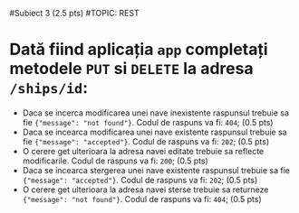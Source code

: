 #Subiect 3 (2.5 pts)
#TOPIC: REST

# Dată fiind aplicația `app` completați metodele `PUT` si `DELETE` la adresa `/ships/id`:

- Daca se incerca modificarea unei nave inexistente raspunsul trebuie sa fie `{"message": "not found"}`. Codul de raspuns va fi: `404`; (0.5 pts)
- Daca se incearca modificarea unei nave existente raspunsul trebuie sa fie `{"message": "accepted"}`. Codul de raspuns va fi: `202`; (0.5 pts)
- O cerere get ulterioara la adresa navei editate trebuie sa reflecte modificarile. Codul de raspuns va fi: `200`; (0.5 pts)
- Daca se incearca stergerea unei nave existente raspunsul trebuie sa fie `{"message": "accepted"}`. Codul de raspuns va fi: `202`; (0.5 pts)
- O cerere get ulterioara la adresa navei sterse trebuie sa returneze `{"message": "not found"}`. Codul de raspuns va fi: `404`; (0.5 pts)